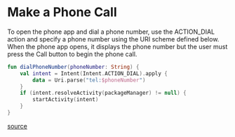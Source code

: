 # Make a Phone Call

To open the phone app and dial a phone number, use the ACTION_DIAL action and specify a phone number using the URI scheme defined below. When the phone app opens, it displays the phone number but the user must press the Call button to begin the phone call.

```kotlin
fun dialPhoneNumber(phoneNumber: String) {
    val intent = Intent(Intent.ACTION_DIAL).apply {
        data = Uri.parse("tel:$phoneNumber")
    }
    if (intent.resolveActivity(packageManager) != null) {
        startActivity(intent)
    }
}
```
[source](https://developer.android.com/guide/components/intents-common#Phone)
